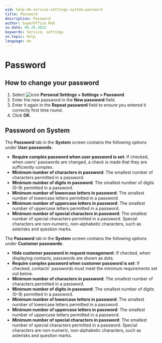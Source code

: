 ```yaml
---
uid: help-de-service-settings-system-password
title: Password
description: Password
author: SuperOffice RnD
so.date: 06.29.2022
keywords: Service, settings
so.topic: help
language: de
---
```


# Password

## How to change your password

1. Select ![icon][img1] **Personal Settings > Settings > Password**.
2. Enter the new password in the **New password** field.
3. Enter it again in the **Repeat password** field to ensure you entered it correctly first time round.
4. Click **OK**.

## Password on System

The **Password** tab in the **System** screen contains the following options under **User passwords**:

* **Require complex password when user password is set**: If checked, when users' passwords are changed, a check is made that they are sufficiently complex.
* **Minimum number of characters in password**: The smallest number of characters permitted in a password.
* **Minimum number of digits in password**: The smallest number of digits (0-9) permitted in a password.
* **Minimum number of lowercase letters in password**: The smallest number of lowercase letters permitted in a password.
* **Minimum number of uppercase letters in password**: The smallest number of uppercase letters permitted in a password.
* **Minimum number of special characters in password**: The smallest number of special characters permitted in a password. Special characters are non-numeric, non-alphabetic characters, such as asterisks and question marks.

The **Password** tab in the **System** screen contains the following options under **Customer passwords**:

* **Hide customer password in request management**: If checked, when displaying contacts, passwords are shown as dots.
* **Require complex password when customer password is set**: If checked, contacts' passwords must meet the minimum requirements set out below.
* **Minimum number of characters in password**: The smallest number of characters permitted in a password.
* **Minimum number of digits in password**: The smallest number of digits (0-9) permitted in a password.
* **Minimum number of lowercase letters in password**: The smallest number of lowercase letters permitted in a password.
* **Minimum number of uppercase letters in password**: The smallest number of uppercase letters permitted in a password.
* **Minimum number of special characters in password**: The smallest number of special characters permitted in a password. Special characters are non-numeric, non-alphabetic characters, such as asterisks and question marks.

<!-- Referenced links -->

<!-- Referenced images -->
[img1]: ../../../../media/icons/personal-settings-small.png

